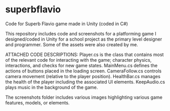 # superbflavio
Code for Superb Flavio game made in Unity (coded in C#)

This repository includes code and screenshots for a platforming game I designed/coded in Unity for a school project as the primary level designer and programmer. Some of the assets were also created by me.

ATTACHED CODE DESCRIPTIONS:
Player.cs is the class that contains most of the relevant code for interacting with the game; character physics, interactions, and checks for new game states.
MainMenu.cs defines the actions of buttons placed in the loading screen.
CameraFollow.cs controls camera movement (relative to the player position).
HealthBar.cs manages the health of the player including the associated UI elements.
KeepAudio.cs plays music in the background of the game.

The screenshots folder includes various images highlighting various game features, models, or elements.
